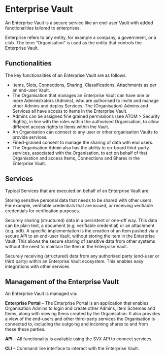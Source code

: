 # Enterprise Vault

An Enterprise Vault is a secure service like an end-user Vault with added functionalities tailored to enterprises.

Enterprise refers to any entity, for example a company, a government, or a club. The term “Organisation” is used as the entity that controls the Enterprise Vault.

## Functionalities

The key functionalities of an Enterprise Vault are as follows:

-	Items, Slots, Connections, Sharing, Classifications, Attachments as per an end-user Vault.
-	The Organisation that manages an Enterprise Vault can have one or more Administrators (Admins), who are authorised to invite and manage other Admins and deploy Services. The (Organisation) Admins and Services all have access to Items in the Enterprise Vault.
-	Admins can be assigned fine grained permissions (see ATOM > Security Rights), in line with the roles within the authorised Organisation, to allow different access rights to Items within the Vault.
-	An Organisation can connect to any user or other organisation Vaults to provide services.
-	Fined-grained consent to manage the sharing of data with end users.
-	The Organisation Admin also has the ability to on-board third-party services, associated with the Organisation, to act on behalf of that Organisation and access Items, Connections and Shares in the Enterprise Vault.

## Services

Typical Services that are executed on behalf of an Enterprise Vault are:

Storing sensitive personal data that needs to be shared with other users. For example, verifiable credentials that are issued, or receiving verifiable credentials for verification purposes.

Securely sharing (structured) data in a persistent or one-off way. This data can be plain text, a document (e.g. verifiable credential) or an attachment (e.g. pdf). A specific implementation is the creation of an Item pushed via a secure API to an end-user Vault, without storing the item in the Enterprise Vault. This allows the secure sharing of sensitive data from other systems without the need to maintain the Item in the Enterprise Vault.

Securely receiving (structured) data from any authorised party (end-user or third party) within an Enterprise Vault ecosystem. This enables easy integrations with other services

## Management of the Enterprise Vault

An Enterprise Vault is managed via:

**Enterprise Portal** – The Enterprise Portal is an application that enables Organisation Admins to login and create other Admins, Item Schemas and Items, along with viewing Items created by the Organisation. It also provides a view of the end-users and other third-party services the Organisation is connected to, including the outgoing and incoming shares to and from these these parties.

**API** – All functionality is available using the SVX API to connect services.

**CLI** – Command line interface to interact with the Enterprise Vault.
